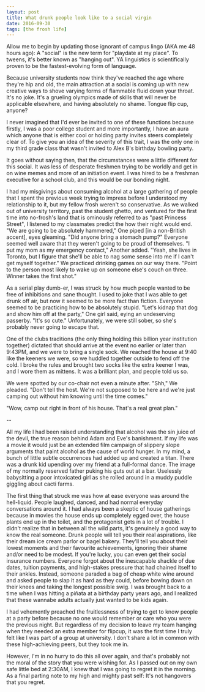 ```yaml
---
layout: post
title: What drunk people look like to a social virgin
date: 2016-09-30
tags: [the frosh life]
---
```

Allow me to begin by updating those ignorant of campus lingo (AKA me 48 hours ago): A "social" is the new term for "playdate at my place". To tweens, it's better known as "hanging out". YA linguistics is scientifically proven to be the fastest-evolving form of language.

Because university students now think they've reached the age where they're hip and old, the main attraction at a social is coming up with new creative ways to shove varying forms of flammable fluid down your throat. It's no joke. It's a grueling olympics made of skills that will never be applicable elsewhere, and having absolutely no shame. Tongue flip cup, anyone?

I never imagined that I'd ever be invited to one of these functions because firstly, I was a poor college student and more importantly, I have an aura which anyone that is either cool or holding party invites steers completely clear of. To give you an idea of the severity of this trait, I was the only one in my third grade class that wasn't invited to Alex B's birthday bowling party.

It goes without saying then, that the circumstances were a little different for this social. It was less of desperate freshmen trying to be worldly and get in on wine memes and more of an initiation event. I was hired to be a freshman executive for a school club, and this would be our bonding night.

I had my misgivings about consuming alcohol at a large gathering of people that I spent the previous week trying to impress before I understood my relationship to it, but my fellow frosh weren't so conservative. As we walked out of university territory, past the student ghetto, and ventured for the first time into no-frosh's land that is ominously referred to as "past Princess Street", I listened to my classmates predict the how their night would end. "We are going to be absolutely hammered," One piped [in a non-British accent], eyes gleaming. "Did anyone bring a stomach pump?" Everyone seemed well aware that they weren't going to be proud of themselves. "I put my mom as my emergency contact," Another added. "Yeah, she lives in Toronto, but I figure that she'll be able to nag some sense into me if I can't get myself together." We practiced drinking games on our way there. "Point to the person most likely to wake up on someone else's couch on three. Winner takes the first shot."

As a serial play dumb-er, I was struck by how much people wanted to be free of inhibitions and sane thought. I used to joke that I was able to get drunk off air, but now it seemed to be more fact than fiction. Everyone seemed to be practicing how to be absolutely stupid. "Let's kidnap that dog and show him off at the party," One girl said, eying an undeserving passerby. "It's so cute." Unfortunately, we were still sober, so she's probably never going to escape that.

One of the clubs traditions (the only thing holding this billion year institution together) dictated that should arrive at the event no earlier or later than 9:43PM, and we were to bring a single sock. We reached the house at 9:40 like the keeners we were, so we huddled together outside to fend off the cold. I broke the rules and brought two socks like the extra keener I was, and I wore them as mittens. It was a brilliant plan, and people told us so.

We were spotted by our co-chair not even a minute after. "Shh," We pleaded. "Don't tell the host. We're not supposed to be here and we're just camping out without him knowing until the time comes."

"Wow, camp out right in front of his house. That's a real great plan."

--

All my life I had been raised understanding that alcohol was the sin juice of the devil, the true reason behind Adam and Eve's banishment. If my life was a movie it would just be an extended film campaign of slippery slope arguments that paint alcohol as the cause of world hunger. In my mind, a bunch of little subtle occurrences had added up and created a titan. There was a drunk kid upending over my friend at a full-formal dance. The image of my normally reserved father puking his guts out at a bar. Uselessly babysitting a poor intoxicated girl as she rolled around in a muddy puddle giggling about cacti farms.

The first thing that struck me was how at ease everyone was around the hell-liquid. People laughed, danced, and had normal everyday conversations around it. I had always been a skeptic of house gatherings because in movies the house ends up completely egged over, the house plants end up in the toilet, and the protagonist gets in a lot of trouble. I didn't realize that in between all the wild parts, it's genuinely a good way to know the real someone. Drunk people will tell you their real aspirations, like their dream ice cream parlor or bagel bakery. They'll tell you about their lowest moments and their favourite achievements, ignoring their shame and/or need to be modest. If you're lucky, you can even get their social insurance numbers. Everyone forgot about the inescapable shackle of due dates, tuition payments, and high-stakes pressure that had chained itself to their ankles. Instead, someone paraded a bag of cheap white wine around and asked people to slap it as hard as they could, before bowing down on their knees and taking the longest possible swig. I was brought back to a time when I was hitting a piñata at a birthday party years ago, and I realized that these wannabe adults actually just wanted to be kids again.

I had vehemently preached the fruitlessness of trying to get to know people at a party before because no one would remember or care who you were the previous night. But regardless of my decision to leave my team hanging when they needed an extra member for flipcup, it was the first time I truly felt like I was part of a group at university. I don't share a lot in common with these high-achieving peers, but they took me in.

However, I'm in no hurry to do this all over again, and that's probably not the moral of the story that you were wishing for. As I passed out on my own safe little bed at 2:30AM, I knew that I was going to regret it in the morning. As a final parting note to my high and mighty past self: It's not hangovers that you regret.
